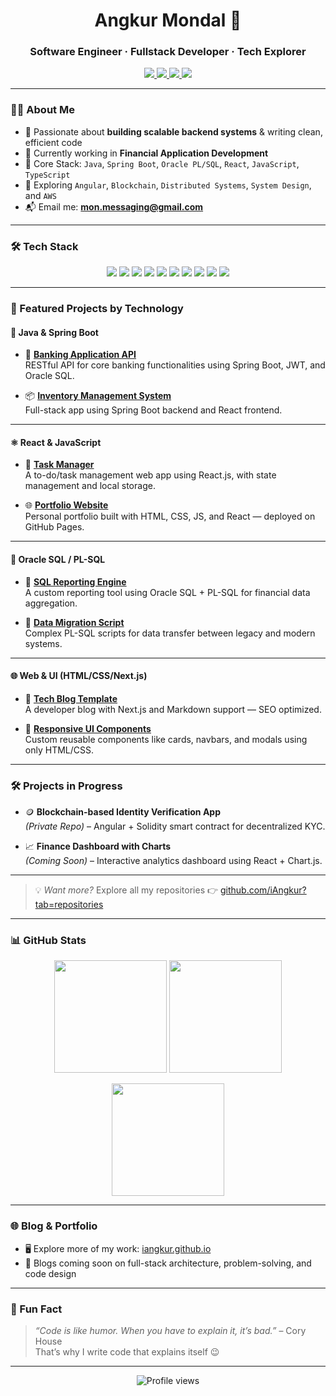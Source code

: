 <!-- 🎯 Personal Banner -->
<!--<p align="center">
  <img src="https://user-images.githubusercontent.com/67447840/226101508-1a4d9c30-900f-41d5-9d62-0dfb9ba09f02.png" alt="Angkur Mondal Banner" width="100%" />
</p>
-->
<h1 align="center">Angkur Mondal 👋</h1>
<h3 align="center">Software Engineer · Fullstack Developer · Tech Explorer</h3>

<p align="center">
  <a href="mailto:mon.messaging@gmail.com">
    <img src="https://img.shields.io/badge/Gmail-D14836?style=for-the-badge&logo=gmail&logoColor=white" />
  </a>
  <a href="https://github.com/iAngkur">
    <img src="https://img.shields.io/badge/GitHub-181717?style=for-the-badge&logo=github&logoColor=white" />
  </a>
  <a href="https://www.linkedin.com/in/angkur-mondal/">
    <img src="https://img.shields.io/badge/LinkedIn-0A66C2?style=for-the-badge&logo=linkedin&logoColor=white" />
  </a>
  <a href="https://iangkur.github.io/">
    <img src="https://img.shields.io/badge/Portfolio-121212?style=for-the-badge&logo=icloud&logoColor=white" />
  </a>
</p>

---

### 👨‍💻 About Me

- 🎯 Passionate about **building scalable backend systems** & writing clean, efficient code  
- 🏦 Currently working in **Financial Application Development**  
- 🧰 Core Stack: `Java`, `Spring Boot`, `Oracle PL/SQL`, `React`, `JavaScript`, `TypeScript`  
- 🌱 Exploring `Angular`, `Blockchain`, `Distributed Systems`, `System Design`, and `AWS`  
- 📬 Email me: **[mon.messaging@gmail.com](mailto:mon.messaging@gmail.com)**  

---

### 🛠️ Tech Stack

<p align="center">
  <img src="https://img.shields.io/badge/Java-ED8B00?style=for-the-badge&logo=java&logoColor=white" />
  <img src="https://img.shields.io/badge/SpringBoot-6DB33F?style=for-the-badge&logo=spring-boot&logoColor=white" />
  <img src="https://img.shields.io/badge/Oracle_SQL-F80000?style=for-the-badge&logo=oracle&logoColor=white" />
  <img src="https://img.shields.io/badge/C++-00599C?style=for-the-badge&logo=cplusplus&logoColor=white" />
  <img src="https://img.shields.io/badge/JavaScript-F7DF1E?style=for-the-badge&logo=javascript&logoColor=black" />
  <img src="https://img.shields.io/badge/TypeScript-3178C6?style=for-the-badge&logo=typescript&logoColor=white" />
  <img src="https://img.shields.io/badge/React-20232a?style=for-the-badge&logo=react&logoColor=61DAFB" />
  <img src="https://img.shields.io/badge/Next.js-000000?style=for-the-badge&logo=nextdotjs&logoColor=white" />
  <img src="https://img.shields.io/badge/HTML-E44D26?style=for-the-badge&logo=html5&logoColor=white" />
  <img src="https://img.shields.io/badge/CSS-1572B6?style=for-the-badge&logo=css3&logoColor=white" />
</p>

---

### 🚀 Featured Projects by Technology

#### 🧩 Java & Spring Boot

- 🔐 [**Banking Application API**](https://github.com/iAngkur/banking-app-backend)  
  RESTful API for core banking functionalities using Spring Boot, JWT, and Oracle SQL.

- 📦 [**Inventory Management System**](https://github.com/iAngkur/inventory-system-java)  
  Full-stack app using Spring Boot backend and React frontend.

---

#### ⚛️ React & JavaScript

- 📅 [**Task Manager**](https://github.com/iAngkur/task-manager-react)  
  A to-do/task management web app using React.js, with state management and local storage.

- 🌐 [**Portfolio Website**](https://github.com/iAngkur/portfolio-site)  
  Personal portfolio built with HTML, CSS, JS, and React — deployed on GitHub Pages.

---

#### 💾 Oracle SQL / PL-SQL

- 🧾 [**SQL Reporting Engine**](https://github.com/iAngkur/sql-reporting-tool)  
  A custom reporting tool using Oracle SQL + PL-SQL for financial data aggregation.

- 🔄 [**Data Migration Script**](https://github.com/iAngkur/plsql-data-migration)  
  Complex PL-SQL scripts for data transfer between legacy and modern systems.

---

#### 🌐 Web & UI (HTML/CSS/Next.js)

- 📰 [**Tech Blog Template**](https://github.com/iAngkur/tech-blog-nextjs)  
  A developer blog with Next.js and Markdown support — SEO optimized.

- 🎨 [**Responsive UI Components**](https://github.com/iAngkur/html-css-ui-kit)  
  Custom reusable components like cards, navbars, and modals using only HTML/CSS.

---

### 🛠️ Projects in Progress

- 🪙 **Blockchain-based Identity Verification App**  
  *(Private Repo)* – Angular + Solidity smart contract for decentralized KYC.

- 📈 **Finance Dashboard with Charts**  
  *(Coming Soon)* – Interactive analytics dashboard using React + Chart.js.

---

> 💡 *Want more?* Explore all my repositories 👉 [github.com/iAngkur?tab=repositories](https://github.com/iAngkur?tab=repositories)


---

### 📊 GitHub Stats

<p align="center">
  <img src="https://github-readme-stats.vercel.app/api?username=iAngkur&show_icons=true&theme=tokyonight&hide_border=true" height="180" />
  <img src="https://github-readme-streak-stats.herokuapp.com/?user=iAngkur&theme=tokyonight&hide_border=true" height="180"/>
</p>

<p align="center">
  <img src="https://github-readme-stats.vercel.app/api/top-langs/?username=iAngkur&layout=compact&theme=tokyonight&hide_border=true" height="180"/>
</p>

---

### 🌐 Blog & Portfolio

- 🖥️ Explore more of my work: [iangkur.github.io](https://iangkur.github.io/)
- 📝 Blogs coming soon on full-stack architecture, problem-solving, and code design

---

### 💬 Fun Fact

> _“Code is like humor. When you have to explain it, it’s bad.”_ – Cory House  
> That’s why I write code that explains itself 😉

---

<!-- Visitors Counter -->
<p align="center">
  <img src="https://komarev.com/ghpvc/?username=iAngkur&style=flat-square&color=0e75b6" alt="Profile views" />
</p>
